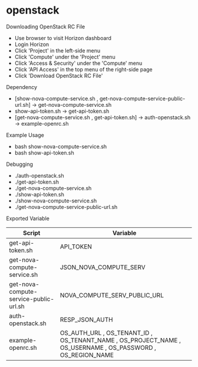 # openstack

Downloading OpenStack RC File
- Use browser to visit Horizon dashboard
- Login Horizon
- Click 'Project' in the left-side menu
- Click 'Compute' under the 'Project' menu
- Click 'Access & Security' under the 'Compute' menu
- Click 'API Access' in the top menu of the right-side page
- Click 'Download OpenStack RC File'

Dependency
- [show-nova-compute-service.sh , get-nova-compute-service-public-url.sh] -> get-nova-compute-service.sh
- show-api-token.sh -> get-api-token.sh
- [get-nova-compute-service.sh , get-api-token.sh] -> auth-openstack.sh -> example-openrc.sh
 
Example Usage
- bash show-nova-compute-service.sh
- bash show-api-token.sh

Debugging
- ./auth-openstack.sh
- ./get-api-token.sh
- ./get-nova-compute-service.sh
- ./show-api-token.sh
- ./show-nova-compute-service.sh
- ./get-nova-compute-service-public-url.sh

Exported Variable

| Script  | Variable |
| ------------- | ------------- |
| get-api-token.sh  | API_TOKEN  |
| get-nova-compute-service.sh  | JSON_NOVA_COMPUTE_SERV  |
| get-nova-compute-service-public-url.sh  | NOVA_COMPUTE_SERV_PUBLIC_URL  |
| auth-openstack.sh  | RESP_JSON_AUTH  |
| example-openrc.sh  | OS_AUTH_URL , OS_TENANT_ID , OS_TENANT_NAME , OS_PROJECT_NAME , OS_USERNAME , OS_PASSWORD , OS_REGION_NAME  |

